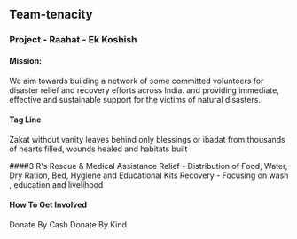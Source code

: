 ## Team-tenacity

### Project - Raahat - Ek Koshish
#### Mission:
We aim towards building a network of some committed volunteers for disaster relief and recovery efforts across India. 
and providing immediate, effective and sustainable support for the victims of natural disasters.

#### Tag Line
Zakat without vanity leaves behind only blessings or ibadat from thousands of hearts filled, wounds healed and habitats built

####3 R's
Rescue & Medical Assistance
Relief - Distribution of Food, Water, Dry Ration, Bed, Hygiene and Educational Kits
Recovery - Focusing on wash , education and livelihood

#### How To Get Involved
Donate By Cash
Donate By Kind


